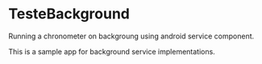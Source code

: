 # TesteBackground
Running a chronometer on backgroung using android service component.


This is a sample app for background service implementations.
